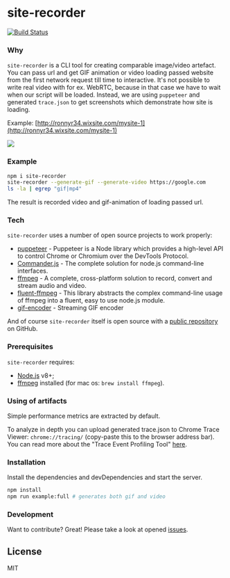 # site-recorder

[![Build Status](https://travis-ci.org/wix-incubator/site-recorder.svg?branch=master)](https://travis-ci.org/wix-incubator/site-recorder)

### Why
`site-recorder` is a CLI tool for creating comparable image/video artefact. You can pass url and get GIF animation or video loading passed website from the first network request till time to interactive. It's not possible to write real video with for ex. WebRTC, because in that case we have to wait when our script will be loaded. Instead, we are using `puppeteer` and generated `trace.json` to get screenshots which demonstrate how site is loading.

Example: [http://ronnyr34.wixsite.com/mysite-1](http://ronnyr34.wixsite.com/mysite-1)

![](example.gif)

### Example

```bash
npm i site-recorder
site-recorder --generate-gif --generate-video https://google.com
ls -la | egrep "gif|mp4"
```

The result is recorded video and gif-animation of loading passed url.

### Tech

`site-recorder` uses a number of open source projects to work properly:

* [puppeteer](https://github.com/GoogleChrome/puppeteer) - Puppeteer is a Node library which provides a high-level API to control Chrome or Chromium over the DevTools Protocol.
* [Commander.js](https://github.com/tj/commander.js) - The complete solution for node.js command-line interfaces.
* [ffmpeg](https://ffmpeg.org/) - A complete, cross-platform solution to record, convert and stream audio and video.
* [fluent-ffmpeg](https://github.com/fluent-ffmpeg/node-fluent-ffmpeg) - This library abstracts the complex command-line usage of ffmpeg into a fluent, easy to use node.js module.
* [gif-encoder](https://www.npmjs.com/package/gif-encoder) - Streaming GIF encoder

And of course `site-recorder` itself is open source with a [public repository](https://github.com/wix-incubator/site-recorder) on GitHub.

### Prerequisites

`site-recorder` requires:
* [Node.js](https://nodejs.org/) v8+;
* [ffmpeg](https://ffmpeg.org/) installed (for mac os: `brew install ffmpeg`).

### Using of artifacts

Simple performance metrics are extracted by default.

To analyze in depth you can upload generated trace.json to Chrome Trace Viewer: `chrome://tracing/` (copy-paste this to the browser address bar).
You can read more about the "Trace Event Profiling Tool" [here](http://dev.chromium.org/developers/how-tos/trace-event-profiling-tool).

### Installation

Install the dependencies and devDependencies and start the server.

```sh
npm install
npm run example:full # generates both gif and video
```

### Development

Want to contribute? Great!
Please take a look at opened [issues](https://github.com/wix-incubator/site-recorder/issues).

License
----

MIT
